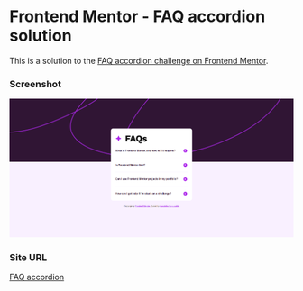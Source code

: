 # Frontend Mentor - FAQ accordion solution

This is a solution to the [FAQ accordion challenge on Frontend Mentor](https://www.frontendmentor.io/challenges/faq-accordion-wyfFdeBwBz).

### Screenshot

![](assets/images/preview.png)

### Site URL

[FAQ accordion](https://apocode01-faq-accordion.netlify.app/)
